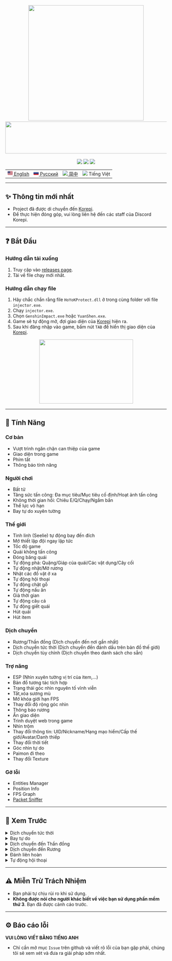 <p align="center">
  <a href="#"><img width="360" height="360" src="https://media.discordapp.net/attachments/1033549666769449002/1107009612210765955/matches.png"></a>
  <a href="#"><img width="650" height="100" src="https://share.creavite.co/FBkHy3zbN4CgWCr0.gif"></a>
</p>

<p align="center">
	<a href="https://github.com/Korepi/keyauth-cpp-library/releases"><img src="https://img.shields.io/github/downloads/Korepi/keyauth-cpp-library/total.svg?style=for-the-badge&color=darkcyan"></a>
	<a href="https://github.com/Korepi/Korepi/graphs/contributors"><img src="https://img.shields.io/github/contributors/Korepi/Korepi?style=for-the-badge&color=darkcyan"></a>
	<a href="https://discord.gg/cottonbuds"><img src="https://img.shields.io/discord/440536354544156683?label=Discord&logo=discord&style=for-the-badge&color=darkviolet"></a>
</p>

<table>
  <tr>
    <td valign="center"><a href="README.md"><img src="https://github.com/twitter/twemoji/blob/master/assets/svg/1f1fa-1f1f8.svg" width="16"/> English</td>
    <td valign="center"><a href="README_ru-ru.md"><img src="https://github.com/twitter/twemoji/blob/master/assets/svg/1f1f7-1f1fa.svg" width="16"/> Русский</a></td>
    <td valign="center"><a href="README_zh-cn.md"><img src="https://em-content.zobj.net/thumbs/120/twitter/351/flag-china_1f1e8-1f1f3.png" width="16"/> 简中</a></td>
    <td valign="center"><img src="https://em-content.zobj.net/thumbs/160/twitter/53/flag-for-vietnam_1f1fb-1f1f3.png" width="16"/> Tiếng Việt</td>
  </tr>
</table>

---

## ✨ Thông tin mới nhất
- Project đã được di chuyển đến [Korepi](https://github.com/Korepi/Korepi-Private-Repo).
- Để thực hiện đóng góp, vui lòng liên hệ đến các staff của Discord Korepi.

---

## ❓ Bắt Đầu

### Hướng dẫn tải xuống
1. Truy cập vào [releases page](https://github.com/Korepi/keyauth-cpp-library/releases).
2. Tải về file chạy mới nhất.

### Hướng dẫn chạy file
1. Hãy chắc chắn rằng file `HoYoKProtect.dll` ở trong cùng folder với file `injector.exe`.
2. Chạy `injector.exe`.
3. Chọn `GenshinImpact.exe` hoặc `YuanShen.exe`.
4. Game sẽ tự động mở, đợi giao diện của [Korepi](https://github.com/Korepi/Korepi) hiện ra.
5. Sau khi đăng nhập vào game, bấm nút `TAB` để hiển thị giao diện của [Korepi](https://github.com/Korepi/Korepi).
<p align="center">
<a href="#"><img width="293" height="200" src="https://images.drivereasy.com/wp-content/uploads/2018/09/img_5ba9fcbbcb694.png"></a>
</p>

---
## 🎨 Tính Năng

### Cơ bản
- Vượt trình ngăn chặn can thiệp của game
- Giao diện trong game
- Phím tắt
- Thông báo tính năng

### Người chơi
- Bất tử
- Tăng sức tấn công: Đa mục tiêu/Mục tiêu cố định/Hoạt ảnh tấn công
- Không thời gian hồi: Chiêu E/Q/Chạy/Ngắm bắn
- Thể lực vô hạn
- Bay tự do xuyên tường

### Thế giới
- Tinh linh (Seelie) tự động bay đến đích
- Mở thiết lập đội ngay lập tức
- Tốc độ game
- Quái không tấn công
- Đóng băng quái
- Tự động phá: Quặng/Giáp của quái/Các vật dụng/Cây cối
- Tự động nhặt/Mở rương
- Nhặt các đồ vật ở xa
- Tự động hội thoại
- Tự động chặt gỗ
- Tự động nấu ăn
- Giả thời gian
- Tự động câu cá
- Tự động giết quái
- Hút quái
- Hút item

### Dịch chuyển
- Rương/Thần đồng (Dịch chuyển đến nơi gần nhất)
- Dịch chuyển tức thời (Dịch chuyển đến đánh dấu trên bản đồ thế giới)
- Dịch chuyển tùy chỉnh (Dịch chuyển theo danh sách cho sẵn)

### Trợ năng
- ESP (Nhìn xuyên tường vị trí của item,...)
- Bản đồ tương tác tích hợp
- Trạng thái góc nhìn nguyên tố vĩnh viễn
- Tắt,xóa sương mù
- Mở khóa giới hạn FPS
- Thay đổi độ rộng góc nhìn
- Thông báo rương
- Ẩn giao diện
- Trình duyệt web trong game
- Nhìn trộm
- Thay đổi thông tin: UID/Nickname/Hạng mạo hiểm/Cấp thế giới/Avatar/Danh thiếp
- Thay đổi thời tiết
- Góc nhìn tự do
- Paimon đi theo
- Thay đổi Texture

### Gỡ lỗi
- Entities Manager
- Position Info
- FPS Graph
- [Packet Sniffer](https://github.com/Akebi-Group/Akebi-PacketSniffer)

---
## 🎣 Xem Trước

<details>
  <summary>Dịch chuyển tức thời</summary>
  <img src="https://github.com/CallowBlack/gif-demos/blob/main/genshin-cheat/map-teleport-demo.gif"/>
</details>
<details>
  <summary>Bay tự do</summary>
  <img src="https://github.com/CallowBlack/gif-demos/blob/main/genshin-cheat/noclip-demo.gif"/>
</details>
<details>
  <summary>Dịch chuyển đến Thần đồng</summary>
  <img src="https://github.com/CallowBlack/gif-demos/blob/main/genshin-cheat/oculi-teleport-demo.gif"/>
</details>
<details>
  <summary>Dịch chuyển đến Rương</summary>
  <img src="https://github.com/CallowBlack/gif-demos/blob/main/genshin-cheat/chest-teleport-demo.gif"/>
</details>
<details>
  <summary>Đánh liên hoàn</summary>
  <img src="https://github.com/CallowBlack/gif-demos/blob/main/genshin-cheat/rapid-fire-demo.gif"/>
</details>
<details>
  <summary>Tự động hội thoại</summary>
  <img src="https://github.com/CallowBlack/gif-demos/blob/main/genshin-cheat/auto-talk-demo.gif"/>
</details>

---
## ⚠ Miễn Trừ Trách Nhiệm
- Bạn phải tự chịu rủi ro khi sử dụng.
- **Không được nói cho người khác biết về việc bạn sử dụng phần mềm thứ 3**. Bạn đã được cảnh cáo trước.

---
## ⚙ Báo cáo lỗi

 **VUI LÒNG VIẾT BẰNG TIẾNG ANH**
- Chỉ cần mở mục `Issue` trên github và viết rõ lỗi của bạn gặp phải, chúng tôi sẽ xem xét và đưa ra giải pháp sớm nhất.

